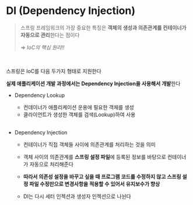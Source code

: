 # DI (Dependency Injection)

> 스프링 프레임워크의 가장 중요한 특징은 **객체의 생성과 의존관계를 컨테이너가 자동으로 관리**한다는 점이다
>
> => *IoC의 핵심 원리!!*

<br>

스프링은 IoC를 다음 두가지 형태로 지원한다

**실제 애플리케이션 개발 과정에서는 Dependency Injection을 사용해서 개발**한다

- Dependency Lookup

  - 컨데이너가 애플리케이션 운용에 필요한 객체를 생성
  - 클라이언트가 생성한 객체를 검색(Lookup)하여 사용

  <br>

- Dependency Injection

  - 컨테이너가 직접 객체들 사이에 의존관계를 처리하는 것을 의미

  - 객체 사이의 의존관계를 **스프링 설정 파일**에 등록된 정보를 바탕으로 컨테이너가 자동으로 처리해준다
  - **따라서 의존성 설정을 바꾸고 싶을 때 프로그램 코드를 수정하지 않고 스프링 설정 파일 수정만으로 변경사항을 적용할 수 있어서 유지보수가 향상**
  - DI는 다시 세터 인젝션과 생성자 인젝션으로 나뉜다

<br>

<br>

